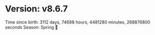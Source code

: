 # Version: v8.6.7
Time since birth: 3112 days, 74688 hours, 4481280 minutes, 268876800 seconds
Season: Spring 🌸

